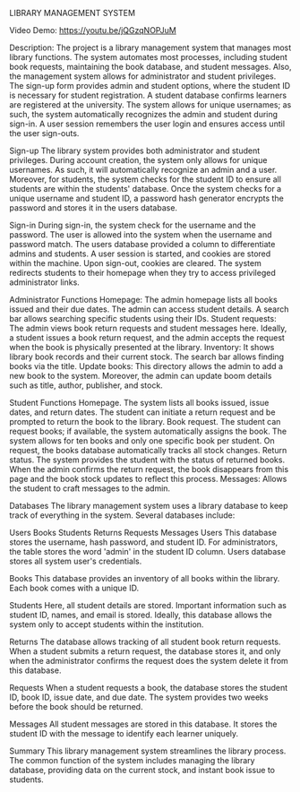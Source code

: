 LIBRARY MANAGEMENT SYSTEM

Video Demo: https://youtu.be/jQGzqNOPJuM

Description:
The project is a library management system that manages most library functions. The system automates most processes, including student book requests, maintaining the book database, and student messages. Also, the management system allows for administrator and student privileges. The sign-up form provides admin and student options, where the student ID is necessary for student registration. A student database confirms learners are registered at the university. The system allows for unique usernames; as such, the system automatically recognizes the admin and student during sign-in. A user session remembers the user login and ensures access until the user sign-outs.

Sign-up
The library system provides both administrator and student privileges. During account creation, the system only allows for unique usernames. As such, it will automatically recognize an admin and a user. Moreover, for students, the system checks for the student ID to ensure all students are within the students' database. Once the system checks for a unique username and student ID, a password hash generator encrypts the password and stores it in the users database.

Sign-in
During sign-in, the system check for the username and the password. The user is allowed into the system when the username and password match. The users database provided a column to differentiate admins and students. A user session is started, and cookies are stored within the machine. Upon sign-out, cookies are cleared. The system redirects students to their homepage when they try to access privileged administrator links.

Administrator Functions
Homepage: The admin homepage lists all books issued and their due dates. The admin can access student details. A search bar allows searching specific students using their IDs. Student requests: The admin views book return requests and student messages here. Ideally, a student issues a book return request, and the admin accepts the request when the book is physically presented at the library. Inventory: It shows library book records and their current stock. The search bar allows finding books via the title. Update books: This directory allows the admin to add a new book to the system. Moreover, the admin can update boom details such as title, author, publisher, and stock.

Student Functions
Homepage. The system lists all books issued, issue dates, and return dates. The student can initiate a return request and be prompted to return the book to the library. Book request. The student can request books; if available, the system automatically assigns the book. The system allows for ten books and only one specific book per student. On request, the books database automatically tracks all stock changes. Return status. The system provides the student with the status of returned books. When the admin confirms the return request, the book disappears from this page and the book stock updates to reflect this process. Messages: Allows the student to craft messages to the admin.

Databases
The library management system uses a library database to keep track of everything in the system. Several databases include:

Users
Books
Students
Returns
Requests
Messages
Users
This database stores the username, hash password, and student ID. For administrators, the table stores the word 'admin' in the student ID column. Users database stores all system user's credentials.

Books
This database provides an inventory of all books within the library. Each book comes with a unique ID.

Students
Here, all student details are stored. Important information such as student ID, names, and email is stored. Ideally, this database allows the system only to accept students within the institution.

Returns
The database allows tracking of all student book return requests. When a student submits a return request, the database stores it, and only when the administrator confirms the request does the system delete it from this database.

Requests
When a student requests a book, the database stores the student ID, book ID, issue date, and due date. The system provides two weeks before the book should be returned.

Messages
All student messages are stored in this database. It stores the student ID with the message to identify each learner uniquely.

Summary
This library management system streamlines the library process. The common function of the system includes managing the library database, providing data on the current stock, and instant book issue to students.
